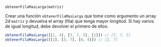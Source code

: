 `obtenerFilaMasLarga(matriz)`

Crear una función `obtenerFilaMasLarga` que tome como argumento un array 2d `matriz` y devuelva el array (fila) que tenga mayor longitud. Si hay varios de igual longitud, debe devolver el primero de ellos.

```javascript
obtenerFilaMasLarga([[1, 4], [3, 7, 5], [1]]) // [3, 7, 5]
obtenerFilaMasLarga([[1], [3, 7], [6, 8]]) // [3, 7]
```